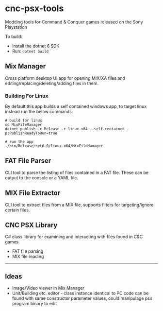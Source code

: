 # cnc-psx-tools

Modding tools for Command &amp; Conquer games released on the Sony Playstation

To build:

- Install the dotnet 6 SDK
- Run: `dotnet build`

## Mix Manager

Cross platform desktop UI app for opening MIX/XA files and editing/replacing/deleting/adding files in them. 

### Building For Linux

By default this app builds a self contained windows app, to target linux instead run the below commands:

```
# build for linux
cd MixFileManager
dotnet publish -c Release -r linux-x64 --self-contained -p:PublishReadyToRun=true

# run the app
./bin/Release/net6.0/linux-x64/MixFileManager
```

## FAT File Parser

CLI tool to parse the listing of files contained in a FAT file. These can be output to the console or a YAML file.

## MIX File Extractor

CLI tool to extract files from a MIX file, supports filters for targeting/ignore certain files.

## CNC PSX Library

C# class library for examining and interacting with files found in C&C games.

- FAT file parsing
- MIX file reading

---

## Ideas

- Image/Video viewer in Mix Manager
- Unit/Building etc. editor - class instance identical to PC code can be found with same constructor parameter values, could manipulage psx program binary to edit
